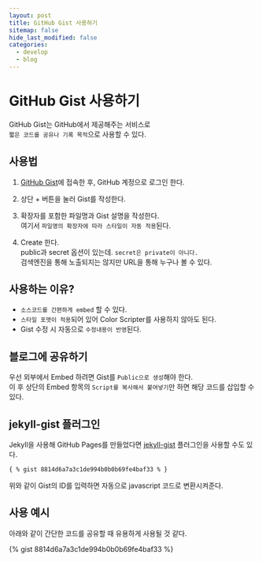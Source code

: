 ```yaml
---
layout: post
title: GitHub Gist 사용하기
sitemap: false
hide_last_modified: false
categories:
  - develop
  - blog
---
```


# GitHub Gist 사용하기

GitHub Gist는 GitHub에서 제공해주는 서비스로  
`짧은 코드를 공유나 기록 목적`으로 사용할 수 있다.

## 사용법
1. [GitHub Gist](https://gist.github.com/)에 접속한 후, GitHub 계정으로 로그인 한다.

2. 상단 + 버튼을 눌러 Gist를 작성한다.

3. 확장자를 포함한 파일명과 Gist 설명을 작성한다.  
여기서 `파일명의 확장자에 따라 스타일이 자동 적용`된다.

4. Create 한다.  
public과 secret 옵션이 있는데. `secret은 private이 아니다.`  
검색엔진을 통해 노출되지는 않지만 URL을 통해 누구나 볼 수 있다.

## 사용하는 이유?

- `소스코드를 간편하게 embed` 할 수 있다.
- `스타일 포맷이 적용`되어 있어 Color Scripter를 사용하지 않아도 된다.
- Gist 수정 시 자동으로 `수정내용이 반영`된다.

## 블로그에 공유하기

우선 외부에서 Embed 하려면 Gist를 `Public으로 생성`해야 한다.  
이 후 상단의 Embed 항목의 `Script를 복사해서 붙여넣기`만 하면 해당 코드를 삽입할 수 있다.

## jekyll-gist 플러그인

Jekyll을 사용해 GitHub Pages를 만들었다면 [jekyll-gist](https://github.com/jekyll/jekyll-gist) 플러그인을 사용할 수도 있다.  
```md
{ % gist 8814d6a7a3c1de994b0b0b69fe4baf33 % }
```
위와 같이 Gist의 ID를 입력하면 자동으로 javascript 코드로 변환시켜준다.

## 사용 예시

아래와 같이 간단한 코드를 공유할 때 유용하게 사용될 것 같다.

{% gist 8814d6a7a3c1de994b0b0b69fe4baf33 %}